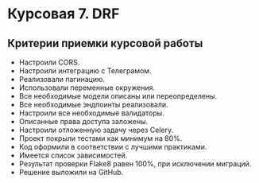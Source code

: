 # Курсовая 7. DRF

## Критерии приемки курсовой работы

* Настроили CORS.
* Настроили интеграцию с Телеграмом.
* Реализовали пагинацию.
* Использовали переменные окружения.
* Все необходимые модели описаны или переопределены.
* Все необходимые эндпоинты реализовали.
* Настроили все необходимые валидаторы.
* Описанные права доступа заложены.
* Настроили отложенную задачу через Celery.
* Проект покрыли тестами как минимум на 80%.
* Код оформили в соответствии с лучшими практиками.
* Имеется список зависимостей.
* Результат проверки Flake8 равен 100%, при исключении миграций.
* Решение выложили на GitHub.